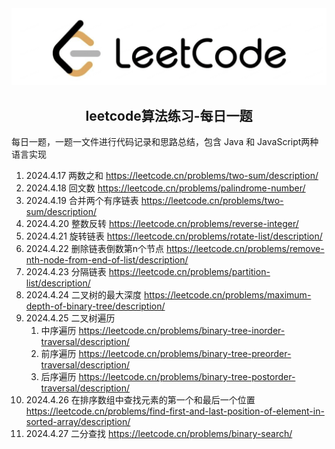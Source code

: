 <div align=center>
  <a href="https://leetcode.cn/">
    <img src="image/icon.png" width="550">
  </a>
</div>

<H2 align="center">leetcode算法练习-每日一题</H2>

每日一题，一题一文件进行代码记录和思路总结，包含 Java 和 JavaScript两种语言实现

1. 2024.4.17  两数之和  https://leetcode.cn/problems/two-sum/description/
2. 2024.4.18 回文数  https://leetcode.cn/problems/palindrome-number/
3. 2024.4.19  合并两个有序链表  https://leetcode.cn/problems/two-sum/description/
4. 2024.4.20  整数反转 https://leetcode.cn/problems/reverse-integer/
5. 2024.4.21  旋转链表  https://leetcode.cn/problems/rotate-list/description/
6. 2024.4.22  删除链表倒数第n个节点  https://leetcode.cn/problems/remove-nth-node-from-end-of-list/description/
7. 2024.4.23  分隔链表 https://leetcode.cn/problems/partition-list/description/
8. 2024.4.24 二叉树的最大深度  https://leetcode.cn/problems/maximum-depth-of-binary-tree/description/
9. 2024.4.25 二叉树遍历
   1. 中序遍历  https://leetcode.cn/problems/binary-tree-inorder-traversal/description/
   2. 前序遍历  https://leetcode.cn/problems/binary-tree-preorder-traversal/description/
   3. 后序遍历  https://leetcode.cn/problems/binary-tree-postorder-traversal/description/
10. 2024.4.26  在排序数组中查找元素的第一个和最后一个位置  https://leetcode.cn/problems/find-first-and-last-position-of-element-in-sorted-array/description/
11. 2024.4.27  二分查找  https://leetcode.cn/problems/binary-search/
